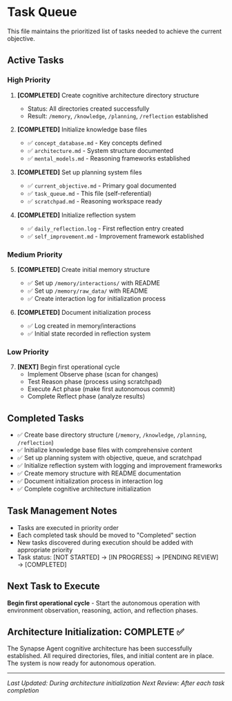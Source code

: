 # Task Queue

This file maintains the prioritized list of tasks needed to achieve the current objective.

## Active Tasks

### High Priority
1. **[COMPLETED]** Create cognitive architecture directory structure
   - Status: All directories created successfully
   - Result: `/memory`, `/knowledge`, `/planning`, `/reflection` established

2. **[COMPLETED]** Initialize knowledge base files
   - ✅ `concept_database.md` - Key concepts defined
   - ✅ `architecture.md` - System structure documented
   - ✅ `mental_models.md` - Reasoning frameworks established

3. **[COMPLETED]** Set up planning system files
   - ✅ `current_objective.md` - Primary goal documented
   - ✅ `task_queue.md` - This file (self-referential)
   - ✅ `scratchpad.md` - Reasoning workspace ready

4. **[COMPLETED]** Initialize reflection system
   - ✅ `daily_reflection.log` - First reflection entry created
   - ✅ `self_improvement.md` - Improvement framework established

### Medium Priority
5. **[COMPLETED]** Create initial memory structure
   - ✅ Set up `/memory/interactions/` with README
   - ✅ Set up `/memory/raw_data/` with README  
   - ✅ Create interaction log for initialization process

6. **[COMPLETED]** Document initialization process
   - ✅ Log created in memory/interactions
   - ✅ Initial state recorded in reflection system

### Low Priority  
7. **[NEXT]** Begin first operational cycle
   - Implement Observe phase (scan for changes)
   - Test Reason phase (process using scratchpad)
   - Execute Act phase (make first autonomous commit)
   - Complete Reflect phase (analyze results)

## Completed Tasks
- ✅ Create base directory structure (`/memory`, `/knowledge`, `/planning`, `/reflection`)
- ✅ Initialize knowledge base files with comprehensive content
- ✅ Set up planning system with objective, queue, and scratchpad
- ✅ Initialize reflection system with logging and improvement frameworks  
- ✅ Create memory structure with README documentation
- ✅ Document initialization process in interaction log
- ✅ Complete cognitive architecture initialization

## Task Management Notes
- Tasks are executed in priority order
- Each completed task should be moved to "Completed" section
- New tasks discovered during execution should be added with appropriate priority
- Task status: [NOT STARTED] → [IN PROGRESS] → [PENDING REVIEW] → [COMPLETED]

## Next Task to Execute
**Begin first operational cycle** - Start the autonomous operation with environment observation, reasoning, action, and reflection phases.

## Architecture Initialization: COMPLETE ✅

The Synapse Agent cognitive architecture has been successfully established. All required directories, files, and initial content are in place. The system is now ready for autonomous operation.

---
*Last Updated: During architecture initialization*
*Next Review: After each task completion*